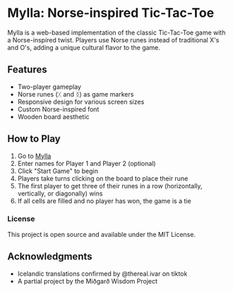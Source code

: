 # Mylla: Norse-inspired Tic-Tac-Toe

Mylla is a web-based implementation of the classic Tic-Tac-Toe game with a Norse-inspired twist. Players use Norse runes instead of traditional X's and O's, adding a unique cultural flavor to the game.

## Features
- Two-player gameplay
- Norse runes (ᚷ and ᛝ) as game markers
- Responsive design for various screen sizes
- Custom Norse-inspired font
- Wooden board aesthetic

## How to Play
1. Go to [Mylla](https://zalbright90.github.io/tic-tac-toe)
2. Enter names for Player 1 and Player 2 (optional)
3. Click "Start Game" to begin
4. Players take turns clicking on the board to place their rune
5. The first player to get three of their runes in a row (horizontally, vertically, or diagonally) wins
6. If all cells are filled and no player has won, the game is a tie

### License
This project is open source and available under the MIT License.

## Acknowledgments
- Icelandic translations confirmed by @thereal.ivar on tiktok
- A partial project by the Miðgarð Wisdom Project